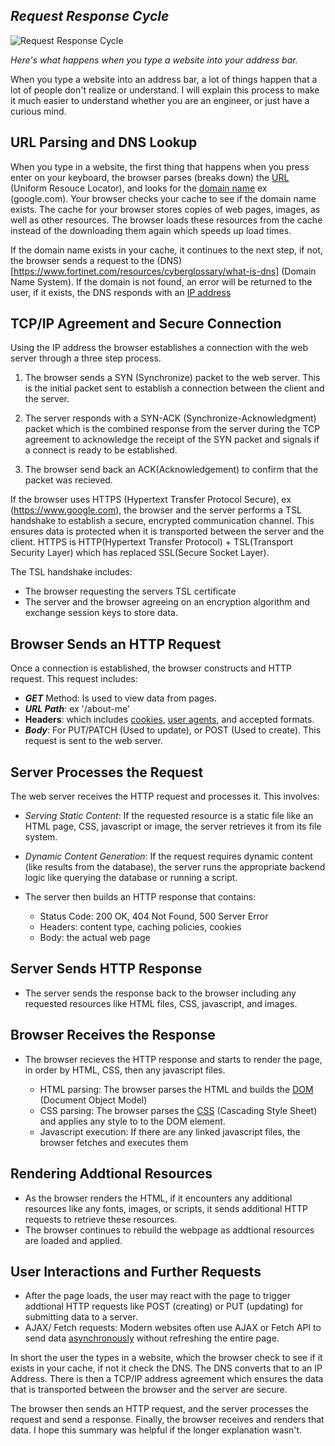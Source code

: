 ## ***Request Response Cycle***

![Request Response Cycle](https://lh3.googleusercontent.com/Y04uUI2VdezFSZrAXqf4ouRgA04xxevHXSo-eyRe7_9U5Nk7FmSl0iTVIE4-6UhbtOHyoixbPtGkTnBzDit4rGqBSJUWUGFVdAJ13_zc9qdCeu9bbHFWUymElbxZxVH_z87PHLvXgRkOfjrBGFtUAiIQxprYPHUNFGJK1x47ndd-H815aWbMcuCe9yZfQQ)

*Here's what happens when you type a website into your address bar.*

When you type a website into an address bar, a lot of things happen that a lot of people don't realize or understand. I will explain this process to make it much easier to understand whether you are an engineer, or just have a curious mind. 

## URL Parsing and DNS Lookup

When you type in a website, the first thing that happens when you press enter on your keyboard, the browser parses (breaks down) the [URL](https://developer.mozilla.org/en-US/docs/Learn/Common_questions/Web_mechanics/What_is_a_URL) (Uniform Resouce Locator), and  looks for the [domain name](https://developer.mozilla.org/en-US/docs/Learn/Common_questions/Web_mechanics/What_is_a_domain_name) ex (google.com). Your browser checks your cache to see if the domain name exists. The cache for your browser stores copies of web pages, images, as well as other resources. The browser loads these resources from the cache instead of the downloading them again which speeds up load times. 

If the domain name exists in your cache, it continues to the next step, if not, the browser sends a request to the (DNS)[https://www.fortinet.com/resources/cyberglossary/what-is-dns] (Domain Name System). If the domain is not found, an error will be returned to the user, if it exists, the DNS responds with an [IP address](https://www.whatismyip.com/) 

## TCP/IP Agreement and Secure Connection

Using the IP address the browser establishes a connection with the web server through a three step process.

1. The browser sends a SYN (Synchronize) packet to the web server. This is the initial packet sent to establish a connection between the client and the server.

2. The server responds with a SYN-ACK (Synchronize-Acknowledgment) packet which is the combined response from the server during the TCP agreement to acknowledge the receipt of the SYN packet and signals if a connect is ready to be established. 

3. The browser send back an ACK(Acknowledgement) to confirm that the packet was recieved.


If the browser uses HTTPS (Hypertext Transfer Protocol Secure), ex (https://www.google.com), the browser and the server performs a TSL handshake to establish a secure, encrypted communication channel. This ensures data is protected when it is transported between the server and the client. HTTPS is HTTP(Hypertext Transfer Protocol) + TSL(Transport Security Layer) which has replaced SSL(Secure Socket Layer).

The TSL handshake includes:

- The browser requesting the servers TSL certificate
- The server and the browser agreeing on an encryption algorithm and exchange session keys to store data. 

## Browser Sends an HTTP Request

Once a connection is established, the browser constructs and HTTP request. This request includes:

- ***GET*** Method: Is used to view data from pages.
- ***URL Path***: ex '/about-me'
- **Headers**: which includes [cookies](https://usa.kaspersky.com/resource-center/definitions/cookies), [user agents](https://developer.mozilla.org/en-US/docs/Web/HTTP/Headers/User-Agent), and accepted formats.
- ***Body***: For PUT/PATCH (Used to update), or POST (Used to create).
This request is sent to the web server.

## Server Processes the Request

The web server receives the HTTP request and processes it. This involves: 

- *Serving Static Content*: If the requested resource is a static file like an HTML page, CSS, javascript or image, the server retrieves it from its file system. 
- *Dynamic Content Generation*: If the request requires dynamic content (like results from the database), the server runs the appropriate backend logic like querying the database or running a script. 

- The server then builds an HTTP response that contains:
    - Status Code: 200 OK, 404 Not Found, 500 Server Error
    - Headers: content type, caching policies, cookies
    - Body: the actual web page

## Server Sends HTTP Response

- The server sends the response back to the browser including any requested resources like HTML files, CSS, javascript, and images.

## Browser Receives the Response

- The browser recieves the HTTP response and starts to render the page, in order by HTML, CSS, then any javascript files. 

    - HTML parsing: The browser parses the HTML and builds the [DOM](https://developer.mozilla.org/en-US/docs/Web/API/Document_Object_Model/Introduction) (Document Object Model)
    - CSS parsing: The browser parses the [CSS](https://developer.mozilla.org/en-US/docs/Learn/CSS/First_steps/What_is_CSS) (Cascading Style Sheet) and applies any style to to the DOM element. 
    - Javascript execution: If there are any linked javascript files, the browser fetches and executes them

## Rendering Addtional Resources

- As the browser renders the HTML, if it encounters any additional resources like any fonts, images, or scripts, it sends additional HTTP requests to retrieve these resources.
- The browser continues to rebuild the webpage as addtional resources are loaded and applied.

## User Interactions and Further Requests

- After the page loads, the user may react with the page to trigger addtional HTTP requests like POST (creating) or PUT (updating) for submitting data to a server. 
- AJAX/ Fetch requests: Modern websites often use AJAX or Fetch API to send data [asynchronously](https://developer.mozilla.org/en-US/docs/Web/API/XMLHttpRequest_API/Synchronous_and_Asynchronous_Requests) without refreshing the entire page. 


In short the user the types in a website, which the browser check to see if it exists in your cache, if not it check the DNS. The DNS converts that to an IP Address. There is then a TCP/IP address agreement which ensures the data that is transported between the browser and the server are secure. 

The browser then sends an HTTP request, and the server processes the request and send a response. Finally, the browser receives and renders that data. I hope this summary was helpful if the longer explanation wasn't. 



